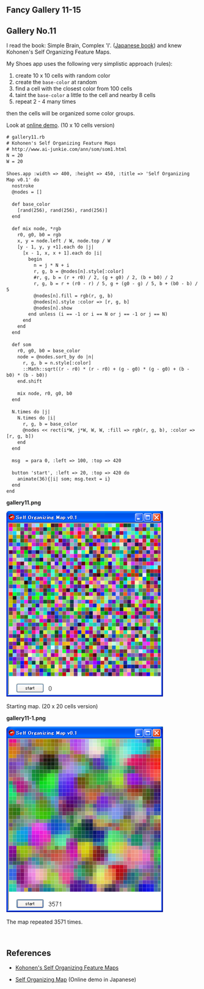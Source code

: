 Fancy Gallery 11-15
-------------------

Gallery No.11
-------------

I read the book: Simple Brain, Complex 'I'. ([Japanese book](http://www.asahipress.com/brain/)) and knew Kohonen's Self Organizing Feature Maps.

My Shoes app uses the following very simplistic approach (rules):

1. create 10 x 10 cells with random color
2. create the `base-color` at random
3. find a cell with the closest color from 100 cells
4. taint the `base-color` a little to the cell and nearby 8 cells
5. repeat 2 - 4 many times

then the cells will be organized some color groups.

Look at [online demo](http://www.rin-shun.com/rubylearning/shoes/self_organizing_map.swf.html). (10 x 10 cells version)

	# gallery11.rb
	# Kohonen's Self Organizing Feature Maps
	# http://www.ai-junkie.com/ann/som/som1.html
	N = 20
	W = 20
	
	Shoes.app :width => 400, :height => 450, :title => 'Self Organizing Map v0.1' do
	  nostroke
	  @nodes = []
	  
	  def base_color
	    [rand(256), rand(256), rand(256)]
	  end
	  
	  def mix node, *rgb
	    r0, g0, b0 = rgb
	    x, y = node.left / W, node.top / W
	    [y - 1, y, y +1].each do |j|
	      [x - 1, x, x + 1].each do |i|
	        begin
	          n = j * N + i
	          r, g, b = @nodes[n].style[:color]
	          #r, g, b = (r + r0) / 2, (g + g0) / 2, (b + b0) / 2
	          r, g, b = r + (r0 - r) / 5, g + (g0 - g) / 5, b + (b0 - b) / 5
	          @nodes[n].fill = rgb(r, g, b)
	          @nodes[n].style :color => [r, g, b]
	          @nodes[n].show
	        end unless (i == -1 or i == N or j == -1 or j == N)
	      end
	    end
	  end
	  
	  def som
	    r0, g0, b0 = base_color
	    node = @nodes.sort_by do |n|
	      r, g, b = n.style[:color]
	      ::Math::sqrt((r - r0) * (r - r0) + (g - g0) * (g - g0) + (b - b0) * (b - b0))
	    end.shift
	    
	    mix node, r0, g0, b0
	  end
	  
	  N.times do |j|
	    N.times do |i|
	      r, g, b = base_color
	      @nodes << rect(i*W, j*W, W, W, :fill => rgb(r, g, b), :color => [r, g, b])
	    end
	  end
	  
	  msg  = para 0, :left => 100, :top => 420
	  
	  button 'start', :left => 20, :top => 420 do
	    animate(36){|i| som; msg.text = i}
	  end
	end

**gallery11.png**

![gallery11.png](http://github.com/ashbb/shoes_tutorial_html/raw/master/images/gallery11.png)

Starting map. (20 x 20 cells version)

**gallery11-1.png**

![gallery11-1.png](http://github.com/ashbb/shoes_tutorial_html/raw/master/images/gallery11-1.png)

The map repeated 3571 times.

<br>

References
----------

- [Kohonen's Self Organizing Feature Maps](http://www.ai-junkie.com/ann/som/som1.html)

- [Self Organizing Map](http://www.asahipress.com/brain/map/map.html) (Online demo in Japanese)
